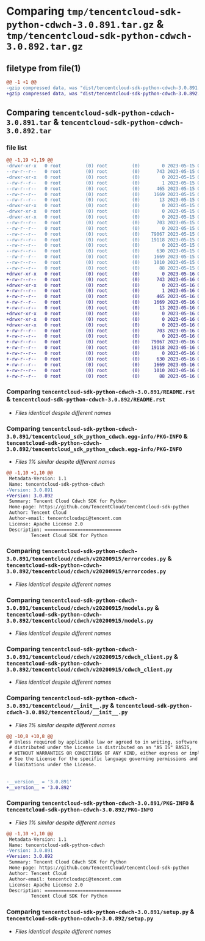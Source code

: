 # Comparing `tmp/tencentcloud-sdk-python-cdwch-3.0.891.tar.gz` & `tmp/tencentcloud-sdk-python-cdwch-3.0.892.tar.gz`

## filetype from file(1)

```diff
@@ -1 +1 @@
-gzip compressed data, was "dist/tencentcloud-sdk-python-cdwch-3.0.891.tar", last modified: Mon May 15 02:37:18 2023, max compression
+gzip compressed data, was "dist/tencentcloud-sdk-python-cdwch-3.0.892.tar", last modified: Tue May 16 00:31:10 2023, max compression
```

## Comparing `tencentcloud-sdk-python-cdwch-3.0.891.tar` & `tencentcloud-sdk-python-cdwch-3.0.892.tar`

### file list

```diff
@@ -1,19 +1,19 @@
-drwxr-xr-x   0 root         (0) root         (0)        0 2023-05-15 02:37:18.000000 tencentcloud-sdk-python-cdwch-3.0.891/
--rw-r--r--   0 root         (0) root         (0)      743 2023-05-15 02:37:18.000000 tencentcloud-sdk-python-cdwch-3.0.891/README.rst
-drwxr-xr-x   0 root         (0) root         (0)        0 2023-05-15 02:37:18.000000 tencentcloud-sdk-python-cdwch-3.0.891/tencentcloud_sdk_python_cdwch.egg-info/
--rw-r--r--   0 root         (0) root         (0)        1 2023-05-15 02:37:18.000000 tencentcloud-sdk-python-cdwch-3.0.891/tencentcloud_sdk_python_cdwch.egg-info/dependency_links.txt
--rw-r--r--   0 root         (0) root         (0)      465 2023-05-15 02:37:18.000000 tencentcloud-sdk-python-cdwch-3.0.891/tencentcloud_sdk_python_cdwch.egg-info/SOURCES.txt
--rw-r--r--   0 root         (0) root         (0)     1669 2023-05-15 02:37:18.000000 tencentcloud-sdk-python-cdwch-3.0.891/tencentcloud_sdk_python_cdwch.egg-info/PKG-INFO
--rw-r--r--   0 root         (0) root         (0)       13 2023-05-15 02:37:18.000000 tencentcloud-sdk-python-cdwch-3.0.891/tencentcloud_sdk_python_cdwch.egg-info/top_level.txt
-drwxr-xr-x   0 root         (0) root         (0)        0 2023-05-15 02:37:18.000000 tencentcloud-sdk-python-cdwch-3.0.891/tencentcloud/
-drwxr-xr-x   0 root         (0) root         (0)        0 2023-05-15 02:37:18.000000 tencentcloud-sdk-python-cdwch-3.0.891/tencentcloud/cdwch/
-drwxr-xr-x   0 root         (0) root         (0)        0 2023-05-15 02:37:18.000000 tencentcloud-sdk-python-cdwch-3.0.891/tencentcloud/cdwch/v20200915/
--rw-r--r--   0 root         (0) root         (0)      703 2023-05-15 02:37:18.000000 tencentcloud-sdk-python-cdwch-3.0.891/tencentcloud/cdwch/v20200915/errorcodes.py
--rw-r--r--   0 root         (0) root         (0)        0 2023-05-15 02:37:18.000000 tencentcloud-sdk-python-cdwch-3.0.891/tencentcloud/cdwch/v20200915/__init__.py
--rw-r--r--   0 root         (0) root         (0)    79067 2023-05-15 02:37:18.000000 tencentcloud-sdk-python-cdwch-3.0.891/tencentcloud/cdwch/v20200915/models.py
--rw-r--r--   0 root         (0) root         (0)    19118 2023-05-15 02:37:18.000000 tencentcloud-sdk-python-cdwch-3.0.891/tencentcloud/cdwch/v20200915/cdwch_client.py
--rw-r--r--   0 root         (0) root         (0)        0 2023-05-15 02:37:18.000000 tencentcloud-sdk-python-cdwch-3.0.891/tencentcloud/cdwch/__init__.py
--rw-r--r--   0 root         (0) root         (0)      630 2023-05-15 02:37:18.000000 tencentcloud-sdk-python-cdwch-3.0.891/tencentcloud/__init__.py
--rw-r--r--   0 root         (0) root         (0)     1669 2023-05-15 02:37:18.000000 tencentcloud-sdk-python-cdwch-3.0.891/PKG-INFO
--rw-r--r--   0 root         (0) root         (0)     1010 2023-05-15 02:37:18.000000 tencentcloud-sdk-python-cdwch-3.0.891/setup.py
--rw-r--r--   0 root         (0) root         (0)       88 2023-05-15 02:37:18.000000 tencentcloud-sdk-python-cdwch-3.0.891/setup.cfg
+drwxr-xr-x   0 root         (0) root         (0)        0 2023-05-16 00:31:10.000000 tencentcloud-sdk-python-cdwch-3.0.892/
+-rw-r--r--   0 root         (0) root         (0)      743 2023-05-16 00:31:09.000000 tencentcloud-sdk-python-cdwch-3.0.892/README.rst
+drwxr-xr-x   0 root         (0) root         (0)        0 2023-05-16 00:31:10.000000 tencentcloud-sdk-python-cdwch-3.0.892/tencentcloud_sdk_python_cdwch.egg-info/
+-rw-r--r--   0 root         (0) root         (0)        1 2023-05-16 00:31:10.000000 tencentcloud-sdk-python-cdwch-3.0.892/tencentcloud_sdk_python_cdwch.egg-info/dependency_links.txt
+-rw-r--r--   0 root         (0) root         (0)      465 2023-05-16 00:31:10.000000 tencentcloud-sdk-python-cdwch-3.0.892/tencentcloud_sdk_python_cdwch.egg-info/SOURCES.txt
+-rw-r--r--   0 root         (0) root         (0)     1669 2023-05-16 00:31:10.000000 tencentcloud-sdk-python-cdwch-3.0.892/tencentcloud_sdk_python_cdwch.egg-info/PKG-INFO
+-rw-r--r--   0 root         (0) root         (0)       13 2023-05-16 00:31:10.000000 tencentcloud-sdk-python-cdwch-3.0.892/tencentcloud_sdk_python_cdwch.egg-info/top_level.txt
+drwxr-xr-x   0 root         (0) root         (0)        0 2023-05-16 00:31:10.000000 tencentcloud-sdk-python-cdwch-3.0.892/tencentcloud/
+drwxr-xr-x   0 root         (0) root         (0)        0 2023-05-16 00:31:10.000000 tencentcloud-sdk-python-cdwch-3.0.892/tencentcloud/cdwch/
+drwxr-xr-x   0 root         (0) root         (0)        0 2023-05-16 00:31:10.000000 tencentcloud-sdk-python-cdwch-3.0.892/tencentcloud/cdwch/v20200915/
+-rw-r--r--   0 root         (0) root         (0)      703 2023-05-16 00:31:09.000000 tencentcloud-sdk-python-cdwch-3.0.892/tencentcloud/cdwch/v20200915/errorcodes.py
+-rw-r--r--   0 root         (0) root         (0)        0 2023-05-16 00:31:09.000000 tencentcloud-sdk-python-cdwch-3.0.892/tencentcloud/cdwch/v20200915/__init__.py
+-rw-r--r--   0 root         (0) root         (0)    79067 2023-05-16 00:31:09.000000 tencentcloud-sdk-python-cdwch-3.0.892/tencentcloud/cdwch/v20200915/models.py
+-rw-r--r--   0 root         (0) root         (0)    19118 2023-05-16 00:31:09.000000 tencentcloud-sdk-python-cdwch-3.0.892/tencentcloud/cdwch/v20200915/cdwch_client.py
+-rw-r--r--   0 root         (0) root         (0)        0 2023-05-16 00:31:09.000000 tencentcloud-sdk-python-cdwch-3.0.892/tencentcloud/cdwch/__init__.py
+-rw-r--r--   0 root         (0) root         (0)      630 2023-05-16 00:31:09.000000 tencentcloud-sdk-python-cdwch-3.0.892/tencentcloud/__init__.py
+-rw-r--r--   0 root         (0) root         (0)     1669 2023-05-16 00:31:10.000000 tencentcloud-sdk-python-cdwch-3.0.892/PKG-INFO
+-rw-r--r--   0 root         (0) root         (0)     1010 2023-05-16 00:31:09.000000 tencentcloud-sdk-python-cdwch-3.0.892/setup.py
+-rw-r--r--   0 root         (0) root         (0)       88 2023-05-16 00:31:10.000000 tencentcloud-sdk-python-cdwch-3.0.892/setup.cfg
```

### Comparing `tencentcloud-sdk-python-cdwch-3.0.891/README.rst` & `tencentcloud-sdk-python-cdwch-3.0.892/README.rst`

 * *Files identical despite different names*

### Comparing `tencentcloud-sdk-python-cdwch-3.0.891/tencentcloud_sdk_python_cdwch.egg-info/PKG-INFO` & `tencentcloud-sdk-python-cdwch-3.0.892/tencentcloud_sdk_python_cdwch.egg-info/PKG-INFO`

 * *Files 1% similar despite different names*

```diff
@@ -1,10 +1,10 @@
 Metadata-Version: 1.1
 Name: tencentcloud-sdk-python-cdwch
-Version: 3.0.891
+Version: 3.0.892
 Summary: Tencent Cloud Cdwch SDK for Python
 Home-page: https://github.com/TencentCloud/tencentcloud-sdk-python
 Author: Tencent Cloud
 Author-email: tencentcloudapi@tencent.com
 License: Apache License 2.0
 Description: ============================
         Tencent Cloud SDK for Python
```

### Comparing `tencentcloud-sdk-python-cdwch-3.0.891/tencentcloud/cdwch/v20200915/errorcodes.py` & `tencentcloud-sdk-python-cdwch-3.0.892/tencentcloud/cdwch/v20200915/errorcodes.py`

 * *Files identical despite different names*

### Comparing `tencentcloud-sdk-python-cdwch-3.0.891/tencentcloud/cdwch/v20200915/models.py` & `tencentcloud-sdk-python-cdwch-3.0.892/tencentcloud/cdwch/v20200915/models.py`

 * *Files identical despite different names*

### Comparing `tencentcloud-sdk-python-cdwch-3.0.891/tencentcloud/cdwch/v20200915/cdwch_client.py` & `tencentcloud-sdk-python-cdwch-3.0.892/tencentcloud/cdwch/v20200915/cdwch_client.py`

 * *Files identical despite different names*

### Comparing `tencentcloud-sdk-python-cdwch-3.0.891/tencentcloud/__init__.py` & `tencentcloud-sdk-python-cdwch-3.0.892/tencentcloud/__init__.py`

 * *Files 1% similar despite different names*

```diff
@@ -10,8 +10,8 @@
 # Unless required by applicable law or agreed to in writing, software
 # distributed under the License is distributed on an "AS IS" BASIS,
 # WITHOUT WARRANTIES OR CONDITIONS OF ANY KIND, either express or implied.
 # See the License for the specific language governing permissions and
 # limitations under the License.
 
 
-__version__ = '3.0.891'
+__version__ = '3.0.892'
```

### Comparing `tencentcloud-sdk-python-cdwch-3.0.891/PKG-INFO` & `tencentcloud-sdk-python-cdwch-3.0.892/PKG-INFO`

 * *Files 1% similar despite different names*

```diff
@@ -1,10 +1,10 @@
 Metadata-Version: 1.1
 Name: tencentcloud-sdk-python-cdwch
-Version: 3.0.891
+Version: 3.0.892
 Summary: Tencent Cloud Cdwch SDK for Python
 Home-page: https://github.com/TencentCloud/tencentcloud-sdk-python
 Author: Tencent Cloud
 Author-email: tencentcloudapi@tencent.com
 License: Apache License 2.0
 Description: ============================
         Tencent Cloud SDK for Python
```

### Comparing `tencentcloud-sdk-python-cdwch-3.0.891/setup.py` & `tencentcloud-sdk-python-cdwch-3.0.892/setup.py`

 * *Files identical despite different names*

